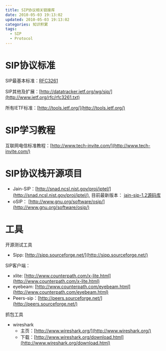 ```yaml
---
title: SIP协议相关链接库
date: 2010-05-03 19:13:02
updated: 2010-05-03 19:13:02
categories: 知识积累
tags:
  - SIP
  - Protocol
---
```


# SIP协议标准

SIP最基本标准：[RFC3261](http://www.ietf.org/rfc/rfc3261.txt)

SIP其他及扩展：[http://datatracker.ietf.org/wg/sip/](http://www.ietf.org/rfc/rfc3261.txt)

所有IETF标准：[http://tools.ietf.org/](http://tools.ietf.org/)

<!-- more -->

# SIP学习教程

互联网电信标准教程：[http://www.tech-invite.com/](http://www.tech-invite.com/)  

# SIP协议栈开源项目

* Jain-SIP：[http://snad.ncsl.nist.gov/proj/iptel/](http://snad.ncsl.nist.gov/proj/iptel/), 目前最新版本： [jain-sip-1.2源码库](http://snad.ncsl.nist.gov/proj/iptel/jain-sip-1.2/)
* oSIP： [http://www.gnu.org/software/osip/](http://www.gnu.org/software/osip/)

# 工具

开源测试工具

* Sipp: [http://sipp.sourceforge.net/](http://sipp.sourceforge.net/)  

SIP客户端：  

* xlite: [http://www.counterpath.com/x-lite.html](http://www.counterpath.com/x-lite.html)  
* eyebeam: [http://www.counterpath.com/eyebeam.html](http://www.counterpath.com/eyebeam.html)
* Peers-sip：[http://peers.sourceforge.net/](http://peers.sourceforge.net/)  

抓包工具  

* wireshark
  * 主页：[http://www.wireshark.org/](http://www.wireshark.org/)  
  * 下载：[http://www.wireshark.org/download.html](http://www.wireshark.org/download.html)